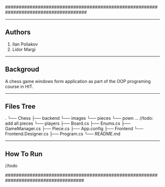 ﻿######################################################################################

-------------
  Authors
-------------
1. Ilan Poliakov
2. Lidor Margi

-------------
  Backgroud
-------------
A chess game windows form application as part of the OOP programing course in HIT.


-------------
  Files Tree
-------------
.
└── Chess
    ├── backend
        └── images
        └── pieces
                └── pown
                ...
                //todo: add all pieces
        └── players
├── Board.cs
├── Enums.cs
├── GameManager.cs
├── Piece.cs
├── App.config
├── Frontend
        └── Frontend.Designer.cs
├── Program.cs
└── README.md


-------------
  How To Run
-------------
//todo


#####################################################################################

